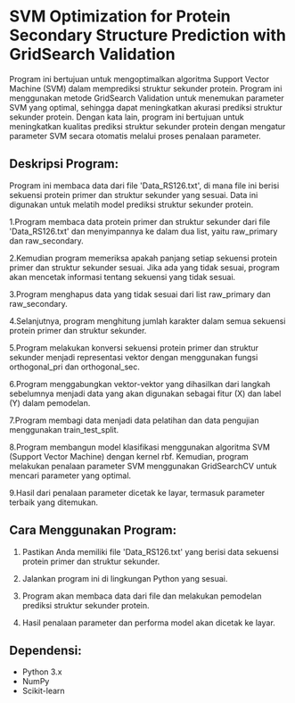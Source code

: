 # SVM Optimization for Protein Secondary Structure Prediction with GridSearch Validation
Program ini bertujuan untuk mengoptimalkan algoritma Support Vector Machine (SVM) dalam memprediksi struktur sekunder protein. Program ini menggunakan metode GridSearch Validation untuk menemukan parameter SVM yang optimal, sehingga dapat meningkatkan akurasi prediksi struktur sekunder protein. Dengan kata lain, program ini bertujuan untuk meningkatkan kualitas prediksi struktur sekunder protein dengan mengatur parameter SVM secara otomatis melalui proses penalaan parameter.

## Deskripsi Program:

Program ini membaca data dari file 'Data_RS126.txt', di mana file ini berisi sekuensi protein primer dan struktur sekunder yang sesuai. Data ini digunakan untuk melatih model prediksi struktur sekunder protein.

1.Program membaca data protein primer dan struktur sekunder dari file 'Data_RS126.txt' dan menyimpannya ke dalam dua list, yaitu raw_primary dan raw_secondary.

2.Kemudian program memeriksa apakah panjang setiap sekuensi protein primer dan struktur sekunder sesuai. Jika ada yang tidak sesuai, program akan mencetak informasi tentang sekuensi yang tidak sesuai.

3.Program menghapus data yang tidak sesuai dari list raw_primary dan raw_secondary.

4.Selanjutnya, program menghitung jumlah karakter dalam semua sekuensi protein primer dan struktur sekunder.

5.Program melakukan konversi sekuensi protein primer dan struktur sekunder menjadi representasi vektor dengan menggunakan fungsi orthogonal_pri dan orthogonal_sec.

6.Program menggabungkan vektor-vektor yang dihasilkan dari langkah sebelumnya menjadi data yang akan digunakan sebagai fitur (X) dan label (Y) dalam pemodelan.

7.Program membagi data menjadi data pelatihan dan data pengujian menggunakan train_test_split.

8.Program membangun model klasifikasi menggunakan algoritma SVM (Support Vector Machine) dengan kernel rbf. Kemudian, program melakukan penalaan parameter SVM menggunakan GridSearchCV untuk mencari parameter yang optimal.

9.Hasil dari penalaan parameter dicetak ke layar, termasuk parameter terbaik yang ditemukan.

## Cara Menggunakan Program:

1. Pastikan Anda memiliki file 'Data_RS126.txt' yang berisi data sekuensi protein primer dan struktur sekunder.

2. Jalankan program ini di lingkungan Python yang sesuai.

3. Program akan membaca data dari file dan melakukan pemodelan prediksi struktur sekunder protein.

4. Hasil penalaan parameter dan performa model akan dicetak ke layar.

## Dependensi:

- Python 3.x
- NumPy
- Scikit-learn


